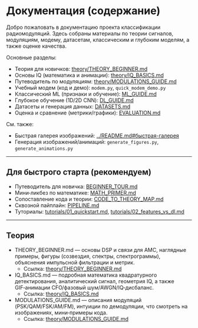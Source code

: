 # Документация (содержание)

Добро пожаловать в документацию проекта классификации радиомодуляций. Здесь собраны материалы по теории сигналов, модуляциям, модему, датасетам, классическим и глубоким моделям, а также оценке качества.

Основные разделы:
- Теория для новичков: [theory/THEORY_BEGINNER.md](theory/THEORY_BEGINNER.md)
- Основы IQ (математика и анимации): [theory/IQ_BASICS.md](theory/IQ_BASICS.md)
- Путеводитель по модуляциям: [theory/MODULATIONS_GUIDE.md](theory/MODULATIONS_GUIDE.md)
- Учебный модем (код и демо): `modem.py`, `quick_modem_demo.py`
- Классический ML (признаки и обучение): [ML_GUIDE.md](ML_GUIDE.md)
- Глубокое обучение (1D/2D CNN): [DL_GUIDE.md](DL_GUIDE.md)
- Датасеты и генерация данных: [DATASETS.md](DATASETS.md)
- Оценка и сравнение (метрики/графики): [EVALUATION.md](EVALUATION.md)

См. также:
- Быстрая галерея изображений: [../README.md#быстрая-галерея](../README.md#быстрая-галерея)
- Генерация изображений/анимаций: `generate_figures.py`, `generate_animations.py`

---

## Для быстрого старта (рекомендуем)

- Путеводитель для новичка: [BEGINNER_TOUR.md](BEGINNER_TOUR.md)
- Мини‑ликбез по математике: [MATH_PRIMER.md](MATH_PRIMER.md)
- Сопоставление кода и теории: [CODE_TO_THEORY_MAP.md](CODE_TO_THEORY_MAP.md)
- Сквозной пайплайн: [PIPELINE.md](PIPELINE.md)
- Туториалы: [tutorials/01_quickstart.md](tutorials/01_quickstart.md), [tutorials/02_features_vs_dl.md](tutorials/02_features_vs_dl.md)

---

## Теория

- THEORY_BEGINNER.md — основы DSP и связи для AMC, наглядные примеры, фигуры (созвездия, спектры, спектрограммы), объяснения импульсной фильтрации и метрик.
  - Ссылка: [theory/THEORY_BEGINNER.md](theory/THEORY_BEGINNER.md)
- IQ_BASICS.md — подробная математика квадратурного детектирования, аналитический сигнал, геометрия IQ, а также GIF‑анимации CFO/фазовый шум/AWGN/IQ‑дисбаланс.
  - Ссылка: [theory/IQ_BASICS.md](theory/IQ_BASICS.md)
- MODULATIONS_GUIDE.md — описания модуляций (PSK/QAM/FSK/AM/FM), интуиции по демодуляции, что смотреть на изображениях, мини‑примеры кода.
  - Ссылка: [theory/MODULATIONS_GUIDE.md](theory/MODULATIONS_GUIDE.md)
